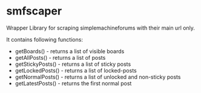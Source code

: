 # smfscaper
Wrapper Library for scraping simplemachineforums with their main url only.

It contains following functions:
* getBoards() - returns a list of visible boards
* getAllPosts() - returns a list of posts
* getStickyPosts() - returns a list of sticky posts
* getLockedPosts() - returns a list of locked-posts
* getNormalPosts() - returns a list of unlocked and non-sticky posts
* getLatestPosts() - returns the first normal post
